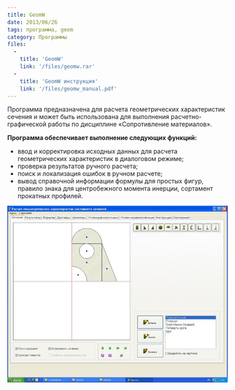```yaml
---
title: GeomW
date: 2013/06/26
tags: программа, geom
category: Программы
files:
  -
    title: 'GeomW'
    link: '/files/geomw.rar'
  -
    title: 'GeomW инструкция'
    link: '/files/geomw_manual.pdf'
---
```


Программа предназначена для расчета геометрических характеристик сечения и может быть использована для выполнения расчетно-графической
работы по дисциплине «Сопротивление материалов».

**Программа обеспечивает выполнение следующих функций:**

* ввод и корректировка исходных данных для расчета геометрических характеристик в диалоговом режиме;
* проверка результатов ручного расчета;
* поиск и локализация ошибок в ручном расчете;
* вывод справочной информации формулы для простых фигур, правило знака для центробежного момента инерции, сортамент прокатных профилей.

![GeomW](/files/geomw_screen.jpg)
